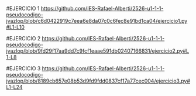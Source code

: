 #EJERCICIO 1
https://github.com/IES-Rafael-Alberti/2526-u1-1-1-pseudocodigo-jvazlop/blob/c6d0422919c7eea6e8da07c0c6fec8e91bd1ca04/ejercicio1.py#L1-L10

#EJERCICIO 2
https://github.com/IES-Rafael-Alberti/2526-u1-1-1-pseudocodigo-jvazlop/blob/9fd29f17aa9dd7c9fcf1eaae591db02407166831/ejercicio2.py#L1-L8

#EJERCICIO 3 
https://github.com/IES-Rafael-Alberti/2526-u1-1-1-pseudocodigo-jvazlop/blob/8189cb657e08b53d9fd9fdd0837cf17a77cec004/ejercicio3.py#L1-L24
